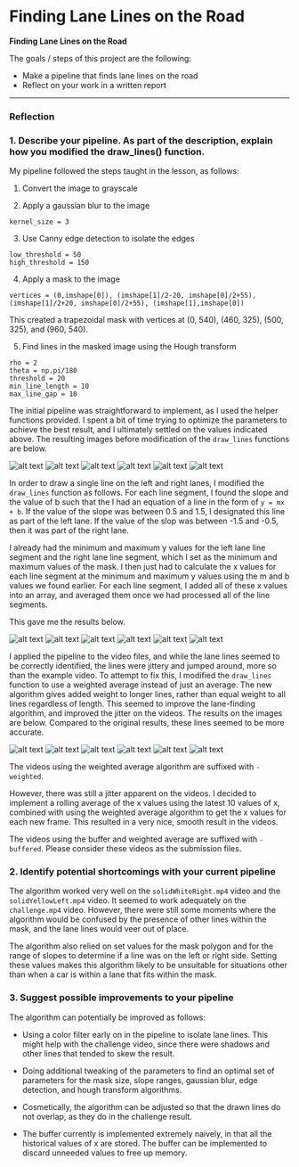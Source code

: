 # **Finding Lane Lines on the Road** 

**Finding Lane Lines on the Road**

The goals / steps of this project are the following:
* Make a pipeline that finds lane lines on the road
* Reflect on your work in a written report


[//]: # (Image References)

[solidWhiteCurve-segments]: ./test_images_output/solidWhiteCurve-segments.jpg "solidWhiteCurve-segments"
[solidWhiteRight-segments]: ./test_images_output/solidWhiteRight-segments.jpg "solidWhiteRight-segments"
[solidYellowCurve-segments]: ./test_images_output/solidYellowCurve-segments.jpg "solidYellowCurve-segments"
[solidYellowCurve2-segments]: ./test_images_output/solidYellowCurve2-segments.jpg "solidYellowCurve2-segments"
[solidYellowLeft-segments]: ./test_images_output/solidYellowLeft-segments.jpg "solidYellowLeft-segments"
[whiteCarLaneSwitch-segments]: ./test_images_output/whiteCarLaneSwitch-segments.jpg "whiteCarLaneSwitch-segments"

[solidWhiteCurve]: ./test_images_output/solidWhiteCurve.jpg "solidWhiteCurve"
[solidWhiteRight]: ./test_images_output/solidWhiteRight.jpg "solidWhiteRight"
[solidYellowCurve]: ./test_images_output/solidYellowCurve.jpg "solidYellowCurve"
[solidYellowCurve2]: ./test_images_output/solidYellowCurve2.jpg "solidYellowCurve2"
[solidYellowLeft]: ./test_images_output/solidYellowLeft.jpg "solidYellowLeft"
[whiteCarLaneSwitch]: ./test_images_output/whiteCarLaneSwitch.jpg "whiteCarLaneSwitch"

[solidWhiteCurve-weighted]: ./test_images_output/solidWhiteCurve-weighted.jpg "solidWhiteCurve-weighted"
[solidWhiteRight-weighted]: ./test_images_output/solidWhiteRight-weighted.jpg "solidWhiteRight-weighted"
[solidYellowCurve-weighted]: ./test_images_output/solidYellowCurve-weighted.jpg "solidYellowCurve-weighted"
[solidYellowCurve2-weighted]: ./test_images_output/solidYellowCurve2-weighted.jpg "solidYellowCurve2-weighted"
[solidYellowLeft-weighted]: ./test_images_output/solidYellowLeft-weighted.jpg "solidYellowLeft-weighted"
[whiteCarLaneSwitch-weighted]: ./test_images_output/whiteCarLaneSwitch-weighted.jpg "whiteCarLaneSwitch-weighted"

---

### Reflection

### 1. Describe your pipeline. As part of the description, explain how you modified the draw_lines() function.

My pipeline followed the steps taught in the lesson, as follows:

1. Convert the image to grayscale

2. Apply a gaussian blur to the image

`kernel_size = 3`

3. Use Canny edge detection to isolate the edges

```
low_threshold = 50
high_threshold = 150
```

4. Apply a mask to the image

`vertices = (0,imshape[0]), (imshape[1]/2-20, imshape[0]/2+55), (imshape[1]/2+20, imshape[0]/2+55), (imshape[1],imshape[0])`

This created a trapezoidal mask with vertices at (0, 540), (460, 325), (500, 325), and (960, 540). 

5. Find lines in the masked image using the Hough transform

```
rho = 2
theta = np.pi/180
threshold = 20
min_line_length = 10
max_line_gap = 10
```

The initial pipeline was straightforward to implement, as I used the helper functions provided. I spent a bit of time trying to optimize the parameters to achieve the best result, and I ultimately settled on the values indicated above. The resulting images before modification of the `draw_lines` functions are below.

![alt text][solidWhiteCurve-segments]
![alt text][solidWhiteRight-segments]
![alt text][solidYellowCurve-segments]
![alt text][solidYellowCurve2-segments]
![alt text][solidYellowLeft-segments]
![alt text][whiteCarLaneSwitch-segments]

In order to draw a single line on the left and right lanes, I modified the `draw_lines` function as follows. For each line segment, I found the slope and the value of b such that the I had an equation of a line in the form of `y = mx + b`. If the value of the slope was between 0.5 and 1.5, I designated this line as part of the left lane. If the value of the slop was between -1.5 and -0.5, then it was part of the right lane.

I already had the minimum and maximum y values for the left lane line segment and the right lane line segment, which I set as the minimum and maximum values of the mask. I then just had to calculate the x values for each line segment at the minimum and maximum y values using the m and b values we found earlier. For each line segment, I added all of these x values into an array, and averaged them once we had processed all of the line segments.

This gave me the results below.

![alt text][solidWhiteCurve]
![alt text][solidWhiteRight]
![alt text][solidYellowCurve]
![alt text][solidYellowCurve2]
![alt text][solidYellowLeft]
![alt text][whiteCarLaneSwitch]

I applied the pipeline to the video files, and while the lane lines seemed to be correctly identified, the lines were jittery and jumped around, more so than the example video. To attempt to fix this, I modified the `draw_lines` function to use a weighted average instead of just an average. The new algorithm gives added weight to longer lines, rather than equal weight to all lines regardless of length. This seemed to improve the lane-finding algorithm, and improved the jitter on the videos. The results on the images are below. Compared to the original results, these lines seemed to be more accurate.

![alt text][solidWhiteCurve-weighted]
![alt text][solidWhiteRight-weighted]
![alt text][solidYellowCurve-weighted]
![alt text][solidYellowCurve2-weighted]
![alt text][solidYellowLeft-weighted]
![alt text][whiteCarLaneSwitch-weighted]

The videos using the weighted average algorithm are suffixed with `-weighted`.

However, there was still a jitter apparent on the videos. I decided to implement a rolling average of the x values using the latest 10 values of x, combined with using the weighted average algorithm to get the x values for each new frame. This resulted in a very nice, smooth result in the videos.

The videos using the buffer and weighted average are suffixed with `-buffered`. Please consider these videos as the submission files.

### 2. Identify potential shortcomings with your current pipeline

The algorithm worked very well on the `solidWhiteRight.mp4` video and the `solidYellowLeft.mp4` video. It seemed to work adequately on the `challenge.mp4` video. However, there were still some moments where the algorithm would be confused by the presence of other lines within the mask, and the lane lines would veer out of place.

The algorithm also relied on set values for the mask polygon and for the range of slopes to determine if a line was on the left or right side. Setting these values makes this algorithm likely to be unsuitable for situations other than when a car is within a lane that fits within the mask.

### 3. Suggest possible improvements to your pipeline

The algorithm can potentially be improved as follows:

- Using a color filter early on in the pipeline to isolate lane lines. This might help with the challenge video, since there were shadows and other lines that tended to skew the result.

- Doing additional tweaking of the parameters to find an optimal set of parameters for the mask size, slope ranges, gaussian blur, edge detection, and hough transform algorithms.

- Cosmetically, the algorithm can be adjusted so that the drawn lines do not overlap, as they do in the challenge result.

- The buffer currently is implemented extremely naively, in that all the historical values of x are stored. The buffer can be implemented to discard unneeded values to free up memory.
